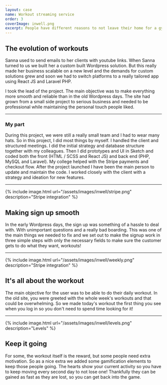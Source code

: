 ```yaml
---
layout: case
name: Workout streaming service
order: 3
coverImage: inwell.png
excerpt: People have different reasons to not leave their home for a gym. Together with Sanna we built a service where you can get fit at home with easy to follow videos, progress tracking, healthy recepies and motivational tools.
---
```

## The evolution of workouts

Sanna used to send emails to her clients with youtube links. When Sanna turned to us we built her a custom built Wordpress solution. But this really made her business scalable on a new level and the demands for custom solutions grew and soon we had to switch platforms to a really tailored app using React JS and Laravel PHP.

I took the lead of the project. The main objective was to make everything more smooth and reliable than in the old Wordpress days. The site had grown from a small side project to serious business and needed to be professional while maintaining the personal touch people liked.

---

### My part

During this project, we were still a really small team and I had to wear many hats. So in this project, I did most things by myself. I handled the client and structured meetings. I did the initial strategy and database structure together with my colleagues. Then I did prototypes and UI in Sketch and coded both the front (HTML / SCSS and React JS) and back end (PHP, MySQL and Laravel). My college helped with the Stripe payments and checkout flow. After the project launched I have been the main person to update and maintain the code. I worked closely with the client with a strategy and ideation for new features.

---

{% include image.html url="/assets/images/inwell/stripe.png" description="Stripe integration" %}

## Making sign up smooth

In the early Wordpress days, the sign up was something of a hassle to deal with. With unimportant questions and a really bad boarding. This was one of the main things we needed to fix and we set out to make the signup work in three simple steps with only the necessary fields to make sure the customer gets to do what they want, workouts!

---

{% include image.html url="/assets/images/inwell/weekly.png" description="Stripe integration" %}

## It's all about the workout

The main objective for the user was to be able to do their daily workout. In the old site, you were greeted with the whole week's workouts and that could be overwhelming. So we made today's workout the first thing you see when you log in so you don't need to spend time looking for it!

---

{% include image.html url="/assets/images/inwell/levels.png" description="Levels" %}

## Keep it going

For some, the workout itself is the reward, but some people need extra motivation. So as a nice extra we added some gamification elements to keep those people going. The hearts show your current activity so you have to keep moving every second day to not lose one! Thankfully they can be gained as fast as they are lost, so you can get back into the game.
